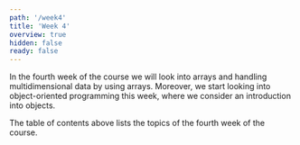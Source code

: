 ```yaml
---
path: '/week4'
title: 'Week 4'
overview: true
hidden: false
ready: false
---
```


In the fourth week of the course we will look into arrays and handling multidimensional data by using arrays. Moreover, we start looking into object-oriented programming this week, where we consider an introduction into objects.

<pages-in-this-section></pages-in-this-section>

The table of contents above lists the topics of the fourth week of the course.
